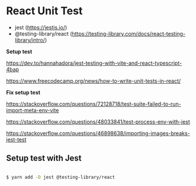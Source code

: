 # React Unit Test

- jest (https://jestjs.io/)
- @testing-library/react (https://testing-library.com/docs/react-testing-library/intro/)

**Setup test**

https://dev.to/hannahadora/jest-testing-with-vite-and-react-typescript-4bap

https://www.freecodecamp.org/news/how-to-write-unit-tests-in-react/

**Fix setup test**

https://stackoverflow.com/questions/72128718/test-suite-failed-to-run-import-meta-env-vite

https://stackoverflow.com/questions/48033841/test-process-env-with-jest

https://stackoverflow.com/questions/46898638/importing-images-breaks-jest-test

## Setup test with Jest

```bash

$ yarn add -D jest @testing-library/react

```
